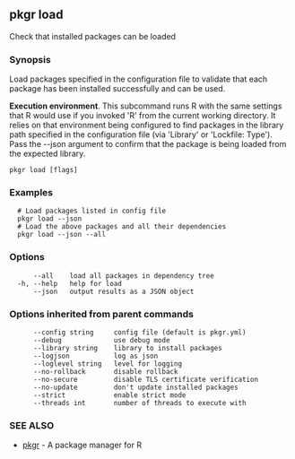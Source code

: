 ## pkgr load

Check that installed packages can be loaded

### Synopsis

Load packages specified in the configuration file to validate that
each package has been installed successfully and can be used.

**Execution environment**. This subcommand runs R with the same settings
that R would use if you invoked 'R' from the current working directory. It
relies on that environment being configured to find packages in the library
path specified in the configuration file (via 'Library' or 'Lockfile:
Type').  Pass the --json argument to confirm that the package is being
loaded from the expected library.

```
pkgr load [flags]
```

### Examples

```
  # Load packages listed in config file
  pkgr load --json
  # Load the above packages and all their dependencies
  pkgr load --json --all
```

### Options

```
      --all    load all packages in dependency tree
  -h, --help   help for load
      --json   output results as a JSON object
```

### Options inherited from parent commands

```
      --config string     config file (default is pkgr.yml)
      --debug             use debug mode
      --library string    library to install packages
      --logjson           log as json
      --loglevel string   level for logging
      --no-rollback       disable rollback
      --no-secure         disable TLS certificate verification
      --no-update         don't update installed packages
      --strict            enable strict mode
      --threads int       number of threads to execute with
```

### SEE ALSO

* [pkgr](pkgr.md)	 - A package manager for R

